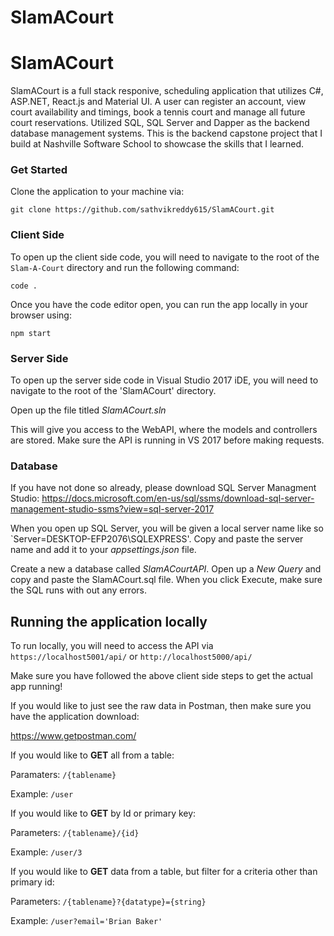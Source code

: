 # SlamACourt

# SlamACourt
SlamACourt is a full stack responive, scheduling application that utilizes C#, ASP.NET, React.js and Material UI. A user can register an account, view court availability and timings, book a tennis court and manage all future court reservations. Utilized SQL, SQL Server and Dapper as the backend database management systems. This is the backend capstone project that I build at Nashville Software School to showcase the skills that I learned.

### Get Started

Clone the application to your machine via:

`git clone https://github.com/sathvikreddy615/SlamACourt.git`

### Client Side

To open up the client side code, you will need to navigate to the root of the `Slam-A-Court` directory and run the following command:

`code .`

Once you have the code editor open, you can run the app locally in your browser using: 

`npm start`

### Server Side

To open up the server side code in Visual Studio 2017 iDE, you will need to navigate to the root of the 'SlamACourt' directory.

Open up the file titled *SlamACourt.sln*

This will give you access to the WebAPI, where the models and controllers are stored. Make sure the API is running in VS 2017 before making requests. 

### Database

If you have not done so already, please download SQL Server Managment Studio: https://docs.microsoft.com/en-us/sql/ssms/download-sql-server-management-studio-ssms?view=sql-server-2017

When you open up SQL Server, you will be given a local server name like so `Server=DESKTOP-EFP2076\\SQLEXPRESS'. Copy and paste the server name and add it to your *appsettings.json* file.

Create a new a database called *SlamACourtAPI*. Open up a *New Query* and copy and paste the SlamACourt.sql file. When you click Execute, make sure the SQL runs with out any errors.

## Running the application locally

To run locally, you will need to access the API via `https://localhost5001/api/` or `http://localhost5000/api/`

Make sure you have followed the above client side steps to get the actual app running!

If you would like to just see the raw data in Postman, then make sure you have the application download: 

https://www.getpostman.com/

If you would like to **GET** all from a table:

Paramaters: `/{tablename}`

Example: `/user`

If you would like to **GET** by Id or primary key:

Parameters: `/{tablename}/{id}`

Example: `/user/3`

If you would like to **GET** data from a table, but filter for a criteria other than primary id:

Parameters: `/{tablename}?{datatype}={string}`

Example: `/user?email='Brian Baker'`


